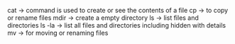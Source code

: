 cat -> command is used to create or see the contents of a file
cp -> to copy or rename files
mdir -> create a empty directory
ls -> list files and directories
ls -la -> list all files and directories including hidden with details
mv -> for moving or renaming files